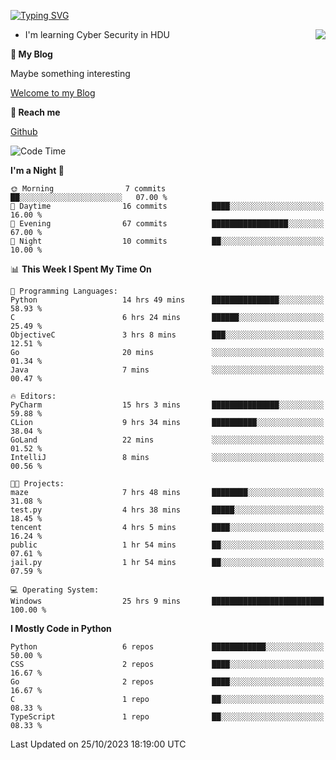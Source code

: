 [![Typing SVG](https://readme-typing-svg.herokuapp.com?font=Fira+Code&pause=1000&random=false&width=450&height=60&lines=Hello+%F0%9F%91%8B%F0%9F%8F%BB;I'm+JBNRZ)](https://git.io/typing-svg)

<a href="#">
  <img align="right" src="https://github-readme-stats.vercel.app/api?username=JBNRZ&show_icons=true&bg_color=15,f2f7fd,E0EAFC" />
</a>

- I'm learning Cyber Security in HDU

 **🌱 My Blog**

Maybe something interesting

[Welcome to my Blog](https://jbnrz.com.cn/)

 **💬 Reach me** 

[Github](https://github.com/JBNRZ)


<!--START_SECTION:waka-->
![Code Time](http://img.shields.io/badge/Code%20Time-46%20hrs%203%20mins-blue)

**I'm a Night 🦉** 

```text
🌞 Morning                7 commits           ██░░░░░░░░░░░░░░░░░░░░░░░   07.00 % 
🌆 Daytime                16 commits          ████░░░░░░░░░░░░░░░░░░░░░   16.00 % 
🌃 Evening                67 commits          █████████████████░░░░░░░░   67.00 % 
🌙 Night                  10 commits          ██░░░░░░░░░░░░░░░░░░░░░░░   10.00 % 
```


📊 **This Week I Spent My Time On** 

```text
💬 Programming Languages: 
Python                   14 hrs 49 mins      ███████████████░░░░░░░░░░   58.93 % 
C                        6 hrs 24 mins       ██████░░░░░░░░░░░░░░░░░░░   25.49 % 
ObjectiveC               3 hrs 8 mins        ███░░░░░░░░░░░░░░░░░░░░░░   12.51 % 
Go                       20 mins             ░░░░░░░░░░░░░░░░░░░░░░░░░   01.34 % 
Java                     7 mins              ░░░░░░░░░░░░░░░░░░░░░░░░░   00.47 % 

🔥 Editors: 
PyCharm                  15 hrs 3 mins       ███████████████░░░░░░░░░░   59.88 % 
CLion                    9 hrs 34 mins       ██████████░░░░░░░░░░░░░░░   38.04 % 
GoLand                   22 mins             ░░░░░░░░░░░░░░░░░░░░░░░░░   01.52 % 
IntelliJ                 8 mins              ░░░░░░░░░░░░░░░░░░░░░░░░░   00.56 % 

🐱‍💻 Projects: 
maze                     7 hrs 48 mins       ████████░░░░░░░░░░░░░░░░░   31.08 % 
test.py                  4 hrs 38 mins       █████░░░░░░░░░░░░░░░░░░░░   18.45 % 
tencent                  4 hrs 5 mins        ████░░░░░░░░░░░░░░░░░░░░░   16.24 % 
public                   1 hr 54 mins        ██░░░░░░░░░░░░░░░░░░░░░░░   07.61 % 
jail.py                  1 hr 54 mins        ██░░░░░░░░░░░░░░░░░░░░░░░   07.59 % 

💻 Operating System: 
Windows                  25 hrs 9 mins       █████████████████████████   100.00 % 
```

**I Mostly Code in Python** 

```text
Python                   6 repos             ████████████░░░░░░░░░░░░░   50.00 % 
CSS                      2 repos             ████░░░░░░░░░░░░░░░░░░░░░   16.67 % 
Go                       2 repos             ████░░░░░░░░░░░░░░░░░░░░░   16.67 % 
C                        1 repo              ██░░░░░░░░░░░░░░░░░░░░░░░   08.33 % 
TypeScript               1 repo              ██░░░░░░░░░░░░░░░░░░░░░░░   08.33 % 
```




 Last Updated on 25/10/2023 18:19:00 UTC
<!--END_SECTION:waka-->
